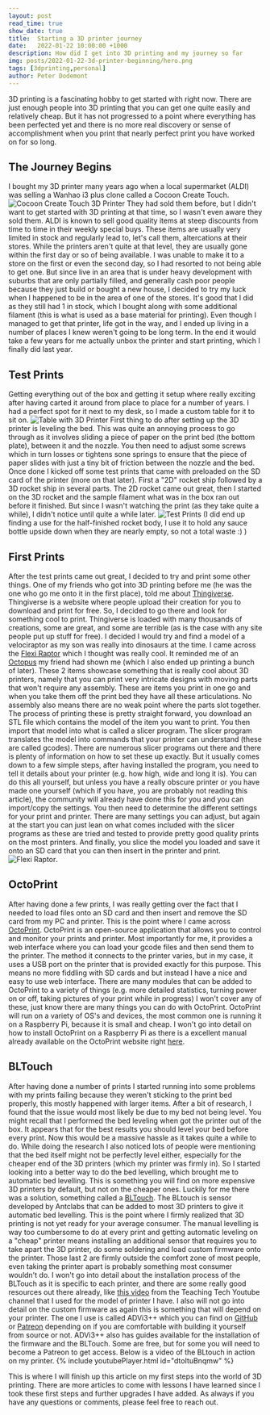 ```yaml
---
layout: post
read_time: true
show_date: true
title:  Starting a 3D printer journey
date:   2022-01-22 10:00:00 +1000
description: How did I get into 3D printing and my journey so far
img: posts/2022-01-22-3d-printer-beginning/hero.png
tags: [3dprinting,personal]
author: Peter Dodemont
---
```

3D printing is a fascinating hobby to get started with right now. There are just enough people into 3D printing that you can get one quite easily and relatively cheap. But it has not progressed to a point where everything has been perfected yet and there is no more real discovery or sense of accomplishment when you print that nearly perfect print you have worked on for so long.

## The Journey Begins
I bought my 3D printer many years ago when a local supermarket (ALDI) was selling a Wanhao i3 plus clone called a Cocoon Create Touch.
![Cocoon Create Touch 3D Printer](/assets/img/posts/2022-01-22-3d-printer-beginning/cocoon-create-touch.png "Cocoon Create Touch 3D Printer") They had sold them before, but I didn't want to get started with 3D printing at that time, so I wasn't even aware they sold them. ALDI is known to sell good quality items at steep discounts from time to time in their weekly special buys. These items are usually very limited in stock and regularly lead to, let's call them, altercations at their stores. While the printers aren't quite at that level, they are usually gone within the first day or so of being available. I was unable to make it to a store on the first or even the second day, so I had resorted to not being able to get one. But since live in an area that is under heavy development with suburbs that are only partially filled, and generally cash poor people because they just build or bought a new house, I decided to try my luck when I happened to be in the area of one of the stores. It's good that I did as they still had 1 in stock, which I bought along with some additional filament (this is what is used as a base material for printing).
Even though I managed to get that printer, life got in the way, and I ended up living in a number of places I knew weren't going to be long term. In the end it would take a few years for me actually unbox the printer and start printing, which I finally did last year.

## Test Prints
Getting everything out of the box and getting it setup where really exciting after having carted it around from place to place for a number of years. I had a perfect spot for it next to my desk, so I made a custom table for it to sit on.
![Table with 3D Printer](/assets/img/posts/2022-01-22-3d-printer-beginning/table.png "Table with 3D Printer")
First thing to do after setting up the 3D printer is leveling the bed. This was quite an annoying process to go through as it involves sliding a piece of paper on the print bed (the bottom plate), between it and the nozzle. You then need to adjust some screws which in turn losses or tightens sone springs to ensure that the piece of paper slides with just a tiny bit of friction between the nozzle and the bed.
Once done I kicked off some test prints that came with preloaded on the SD card of the printer (more on that later). First a "2D" rocket ship followed by a 3D rocket ship in several parts. The 2D rocket came out great, then I started on the 3D rocket and the sample filament what was in the box ran out before it finished. But since I wasn't watching the print (as they take quite a while), I didn't notice until quite a while later.
![Test Prints](/assets/img/posts/2022-01-22-3d-printer-beginning/test-prints.png "Test Prints")
(I did end up finding a use for the half-finished rocket body, I use it to hold any sauce bottle upside down when they are nearly empty, so not a total waste :) )

## First Prints
After the test prints came out great, I decided to try and print some other things. One of my friends who got into 3D printing before me (he was the one who go me onto it in the first place), told me about [Thingiverse](https://www.thingiverse.com/). Thingiverse is a website where people upload their creation for you to download and print for free. So, I decided to go there and look for something cool to print. Thingiverse is loaded with many thousands of creations, some are great, and some are terrible (as is the case with any site people put up stuff for free). I decided I would try and find a model of a velociraptor as my son was really into dinosaurs at the time. I came across the [Flexi Raptor](https://www.thingiverse.com/thing:2901355) which I thought was really cool. It reminded me of an [Octopus](https://www.thingiverse.com/thing:3495390) my friend had shown me (which I also ended up printing a bunch of later).
These 2 items showcase something that is really cool about 3D printers, namely that you can print very intricate designs with moving parts that won't require any assembly. These are items you print in one go and when you take them off the print bed they have all these articulations. No assembly also means there are no weak point where the parts slot together.
The process of printing these is pretty straight forward, you download an STL file which contains the model of the item you want to print. You then import that model into what is called a slicer program. The slicer program translates the model into commands that your printer can understand (these are called gcodes). There are numerous slicer programs out there and there is plenty of information on how to set these up exactly. But it usually comes down to a few simple steps, after having installed the program, you need to tell it details about your printer (e.g. how high, wide and long it is). You can do this all yourself, but unless you have a really obscure printer or you have made one yourself (which if you have, you are probably not reading this article), the community will already have done this for you and you can import/copy the settings. You then need to determine the different settings for your print and printer. There are many settings you can adjust, but again at the start you can just lean on what comes included with the slicer programs as these are tried and tested to provide pretty good quality prints on the most printers. And finally, you slice the model you loaded and save it onto an SD card that you can then insert in the printer and print.
![Flexi Raptor](/assets/img/posts/2022-01-22-3d-printer-beginning/flexi-raptor.png "Flexi Raptor").

## OctoPrint
After having done a few prints, I was really getting over the fact that I needed to load files onto an SD card and then insert and remove the SD card from my PC and printer. This is the point where I came across [OctoPrint](https://octoprint.org/). OctoPrint is an open-source application that allows you to control and monitor your prints and printer. Most importantly for me, it provides a web interface where you can load your gcode files and then send them to the printer. The method it connects to the printer varies, but in my case, it uses a USB port on the printer that is provided exactly for this purpose. This means no more fiddling with SD cards and but instead I have a nice and easy to use web interface. There are many modules that can be added to OctoPrint to a variety of things (e.g. more detailed statistics, turning power on or off, taking pictures of your print while in progress) I won't cover any of these, just know there are many things you can do with OctoPrint.
OctoPrint will run on a variety of OS's and devices, the most common one is running it on a Raspberry Pi, because it is small and cheap. I won't go into detail on how to install OctoPrint on a Raspberry Pi as there is a excellent manual already available on the OctoPrint website right [here](https://octoprint.org/download/).

## BLTouch
After having done a number of prints I started running into some problems with my prints failing because they weren't sticking to the print bed properly, this mostly happened with larger items. After a bit of research, I found that the issue would most likely be due to my bed not being level. You might recall that I performed the bed leveling when got the printer out of the box. It appears that for the best results you should level your bed before every print. Now this would be a massive hassle as it takes quite a while to do. While doing the research I also noticed lots of people were mentioning that the bed itself might not be perfectly level either, especially for the cheaper end of the 3D printers (which my printer was firmly in).
So I started looking into a better way to do the bed levelling, which brought me to automatic bed levelling. This is something you will find on more expensive 3D printers by default, but not on the cheaper ones. Luckily for me there was a solution, something called a [BLTouch](https://www.antclabs.com/bltouch). The BLtouch is sensor developed by Antclabs that can be added to most 3D printers to give it automatic bed levelling.
This is the point where I firmly realized that 3D printing is not yet ready for your average consumer. The manual levelling is way too cumbersome to do at every print and getting automatic leveling on a "cheap" printer means installing an additional sensor that requires you to take apart the 3D printer, do some soldering and load custom firmware onto the printer. Those last 2 are firmly outside the comfort zone of most people, even taking the printer apart is probably something most consumer wouldn't do.
I won't go into detail about the installation process of the BLTouch as it is specific to each printer, and there are some really good resources out there already, like [this video](https://www.youtube.com/watch?v=cHstALf8Feo) from the Teaching Tech Youtube channel that I used for the model of printer I have.
I also will not go into detail on the custom firmware as again this is something that will depend on your printer. The one I use is called ADVi3++ which you can find on [GitHub](https://github.com/andrivet/ADVi3pp) or [Patreon](https://www.patreon.com/bePatron?u=6504486) depending on if you are comfortable with building it yourself from source or not. ADVi3++ also has guides available for the installation of the firmware and the BLTouch. Some are free, but for some you will need to become a Patreon to get access.
Below is a video of the BLtouch in action on my printer.
{% include youtubePlayer.html id="dtoItuBnqmw" %}

This is where I will finish up this article on my first steps into the world of 3D printing. There are more articles to come with lessons I have learned since I took these first steps and further upgrades I have added.
As always if you have any questions or comments, please feel free to reach out.